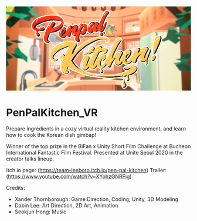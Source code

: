 ![Banner](/Media/CoverImage_small.png)

# PenPalKitchen_VR
Prepare ingredients in a cozy virtual reality kitchen environment, and learn how to cook the Korean dish gimbap!

Winner of the top prize in the BiFan x Unity Short Film Challenge at Bucheon International Fantastic Film Festival.
Presented at Unite Seoul 2020 in the creator talks lineup.

Itch.io page: (https://team-leeboro.itch.io/pen-pal-kitchen)
Trailer: (https://www.youtube.com/watch?v=XYohzGNRFig)

Credits:
- Xander Thornborough: Game Direction, Coding, Unity, 3D Modeling
- Dabin Lee: Art Direction, 2D Art, Animation
- Seokjun Hong: Music